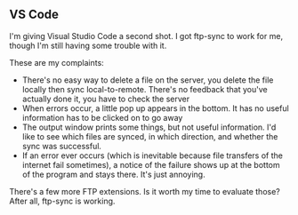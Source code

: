 ## VS Code

I'm giving Visual Studio Code a second shot.  I got ftp-sync to work for me, though I'm still having some trouble with it.  

These are my complaints:

- There's no easy way to delete a file on the server, you delete the file locally then sync local-to-remote.  There's no feedback that you've actually done it, you have to check the server
- When errors occur, a little pop up appears in the bottom. It has no useful information has to be clicked on to go away
- The output window prints some things, but not useful information.  I'd like to see which files are synced, in which direction, and whether the sync was successful.
- If an error ever occurs (which is inevitable because file transfers of the internet fail sometimes), a notice of the failure shows up at the bottom of the program and stays there.  It's just annoying.

There's a few more FTP extensions.  Is it worth my time to evaluate those?  After all, ftp-sync is working.